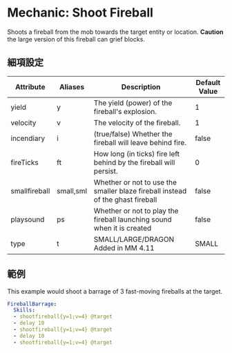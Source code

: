 Mechanic: Shoot Fireball
========================

Shoots a fireball from the mob towards the target entity or location.
**Caution** the large version of this fireball can grief blocks.

細項設定
----------

| Attribute | Aliases   | Description  | Default Value |
|---------------|-----------|--------------------------------------------------------------------------------|---------------|
| yield | y | The yield (power) of the fireball's explosion.| 1 |
| velocity  | v | The velocity of the fireball. | 1 |
| incendiary| i | (true/false) Whether the fireball will leave behind fire.  | false |
| fireTicks | ft| How long (in ticks) fire left behind by the fireball will persist. | 0 |
| smallfireball | small,sml | Whether or not to use the smaller blaze fireball instead of the ghast fireball | false |
| playsound | ps| Whether or not to play the fireball launching sound when it is created | false |
| type  | t  | SMALL/LARGE/DRAGON Added in MM 4.11 | SMALL |

  

範例
--------

This example would shoot a barrage of 3 fast-moving fireballs at the
target.
```yaml
FireballBarrage:
  Skills:
  - shootfireball{y=1;v=4} @target
  - delay 10
  - shootfireball{y=1;v=4} @target
  - delay 10
  - shootfireball{y=1;v=4} @target
```